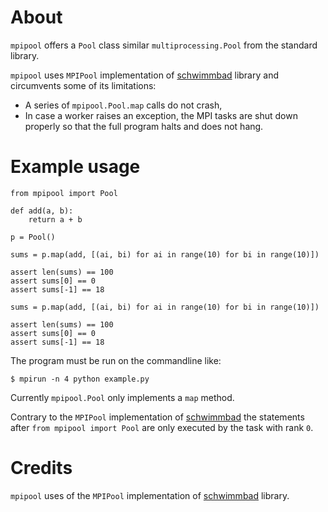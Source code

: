 # About

`mpipool` offers a `Pool` class similar `multiprocessing.Pool`
from the standard library.

`mpipool` uses `MPIPool` implementation of
[schwimmbad](https://schwimmbad.readthedocs.io/en/latest/) library
and circumvents some of its limitations:

- A series of `mpipool.Pool.map` calls do not crash,
- In case a worker raises an exception, the MPI
  tasks are shut down properly so that the full program halts and does
  not hang.

# Example usage

```
from mpipool import Pool

def add(a, b):
    return a + b

p = Pool()

sums = p.map(add, [(ai, bi) for ai in range(10) for bi in range(10)])

assert len(sums) == 100
assert sums[0] == 0
assert sums[-1] == 18

sums = p.map(add, [(ai, bi) for ai in range(10) for bi in range(10)])

assert len(sums) == 100
assert sums[0] == 0
assert sums[-1] == 18
```

The program must be run on the commandline like:

```
$ mpirun -n 4 python example.py
```

Currently `mpipool.Pool` only implements a `map` method.

Contrary to the `MPIPool` implementation of
[schwimmbad](https://schwimmbad.readthedocs.io/en/latest/)
the statements after `from mpipool import Pool` are only executed
by the task with rank `0`.


# Credits

`mpipool` uses of the `MPIPool` implementation of
[schwimmbad](https://schwimmbad.readthedocs.io/en/latest/) library.

